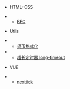 
* HTML+CSS
* * [BFC](/html-css/bfc.md)


* Utils
* * [货币格式化](/business/currency.md)
* * [超长定时器 long-timeout](/business/long-timeout.md)


* VUE
* * [nexttick](/html-css/bfc.md)
